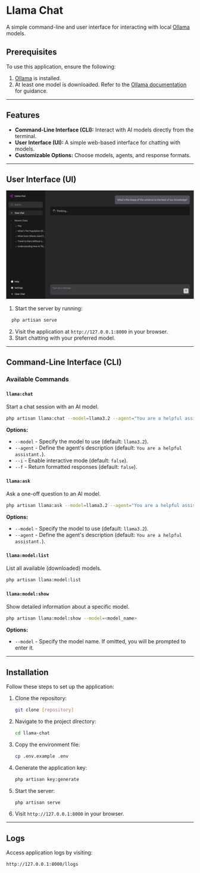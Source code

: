 # Llama Chat

A simple command-line and user interface for interacting with local [Ollama](https://ollama.com) models.

## Prerequisites

To use this application, ensure the following:

1. [Ollama](https://github.com/ollama/ollama) is installed.
2. At least one model is downloaded. Refer to the [Ollama documentation](https://github.com/ollama/ollama) for guidance.

---

## Features

- **Command-Line Interface (CLI):** Interact with AI models directly from the terminal.
- **User Interface (UI):** A simple web-based interface for chatting with models.
- **Customizable Options:** Choose models, agents, and response formats.

---

## User Interface (UI)

![llama-chat-screenshot](https://raw.githubusercontent.com/levonium/llama-chat/refs/heads/main/public/images/llama-chat.jpg)

1. Start the server by running:

```bash
  php artisan serve
```

2. Visit the application at `http://127.0.0.1:8000` in your browser.
3. Start chatting with your preferred model.

---

## Command-Line Interface (CLI)

### Available Commands

#### `llama:chat`

Start a chat session with an AI model.

```bash
php artisan llama:chat --model=llama3.2 --agent="You are a helpful assistant." --i --f
```

**Options:**

- `--model` - Specify the model to use (default: `llama3.2`).
- `--agent` - Define the agent's description (default: `You are a helpful assistant.`).
- `--i` - Enable interactive mode (default: `false`).
- `--f` - Return formatted responses (default: `false`).

#### `llama:ask`

Ask a one-off question to an AI model.

```bash
php artisan llama:ask --model=llama3.2 --agent="You are a helpful assistant."
```

**Options:**

- `--model` - Specify the model to use (default: `llama3.2`).
- `--agent` - Define the agent's description (default: `You are a helpful assistant.`).

#### `llama:model:list`

List all available (downloaded) models.

```bash
php artisan llama:model:list
```

#### `llama:model:show`

Show detailed information about a specific model.

```bash
php artisan llama:model:show --model=<model_name>
```

**Options:**

- `--model` - Specify the model name. If omitted, you will be prompted to enter it.

---

## Installation

Follow these steps to set up the application:

1. Clone the repository:

    ```bash
    git clone [repository]
    ```

2. Navigate to the project directory:

    ```bash
    cd llama-chat
    ```

3. Copy the environment file:

    ```bash
    cp .env.example .env
    ```

4. Generate the application key:

    ```bash
    php artisan key:generate
    ```

5. Start the server:

    ```bash
    php artisan serve
    ```

6. Visit `http://127.0.0.1:8000` in your browser.

---

## Logs

Access application logs by visiting:

```
http://127.0.0.1:8000/llogs
```
